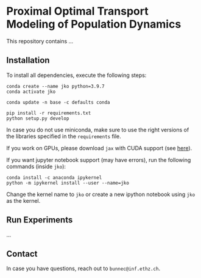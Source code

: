 # Proximal Optimal Transport Modeling of Population Dynamics

This repository contains ...

## Installation

To install all dependencies, execute the following steps:
```
conda create --name jko python=3.9.7
conda activate jko

conda update -n base -c defaults conda

pip install -r requirements.txt
python setup.py develop
```
In case you do not use miniconda, make sure to use the right versions of the libraries
specified in the `requirements` file.

If you work on GPUs, please download `jax` with CUDA support (see [here](https://github.com/google/jax#installation)).

If you want jupyter notebook support (may have errors), run the following 
commands (inside `jko`):
```
conda install -c anaconda ipykernel
python -m ipykernel install --user --name=jko
```
Change the kernel name to `jko` or create a new ipython notebook using `jko` 
as the kernel.

## Run Experiments
...

## Contact
In case you have questions, reach out to `bunnec@inf.ethz.ch`.
